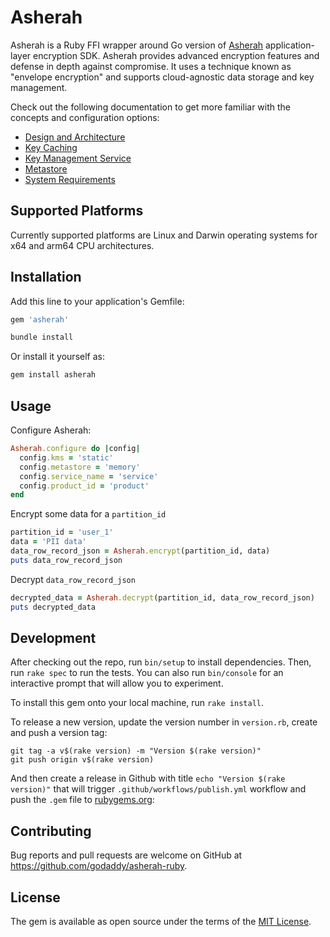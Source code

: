 # Asherah

Asherah is a Ruby FFI wrapper around Go version of [Asherah](https://github.com/godaddy/asherah) application-layer encryption SDK. Asherah provides advanced encryption features and defense in depth against compromise. It uses a technique known as "envelope encryption" and supports cloud-agnostic data storage and key management.

Check out the following documentation to get more familiar with the concepts and configuration options:

- [Design and Architecture](https://github.com/godaddy/asherah/blob/master/docs/DesignAndArchitecture.md)
- [Key Caching](https://github.com/godaddy/asherah/blob/master/docs/KeyCaching.md)
- [Key Management Service](https://github.com/godaddy/asherah/blob/master/docs/KeyManagementService.md)
- [Metastore](https://github.com/godaddy/asherah/blob/master/docs/Metastore.md)
- [System Requirements](https://github.com/godaddy/asherah/blob/master/docs/SystemRequirements.md)

## Supported Platforms

Currently supported platforms are Linux and Darwin operating systems for x64 and arm64 CPU architectures.

## Installation

Add this line to your application's Gemfile:

```ruby
gem 'asherah'
```

```bash
bundle install
```

Or install it yourself as:

```bash
gem install asherah
```

## Usage

Configure Asherah:

```ruby
Asherah.configure do |config|
  config.kms = 'static'
  config.metastore = 'memory'
  config.service_name = 'service'
  config.product_id = 'product'
end
```

Encrypt some data for a `partition_id`

```ruby
partition_id = 'user_1'
data = 'PII data'
data_row_record_json = Asherah.encrypt(partition_id, data)
puts data_row_record_json
```

Decrypt `data_row_record_json`

```ruby
decrypted_data = Asherah.decrypt(partition_id, data_row_record_json)
puts decrypted_data
```

## Development

After checking out the repo, run `bin/setup` to install dependencies. Then, run `rake spec` to run the tests. You can also run `bin/console` for an interactive prompt that will allow you to experiment.

To install this gem onto your local machine, run `rake install`.

To release a new version, update the version number in `version.rb`, create and push a version tag:

```
git tag -a v$(rake version) -m "Version $(rake version)"
git push origin v$(rake version)
```

And then create a release in Github with title `echo "Version $(rake version)"` that will trigger `.github/workflows/publish.yml` workflow and push the `.gem` file to [rubygems.org](https://rubygems.org):


## Contributing

Bug reports and pull requests are welcome on GitHub at https://github.com/godaddy/asherah-ruby.

## License

The gem is available as open source under the terms of the [MIT License](LICENSE.txt).
